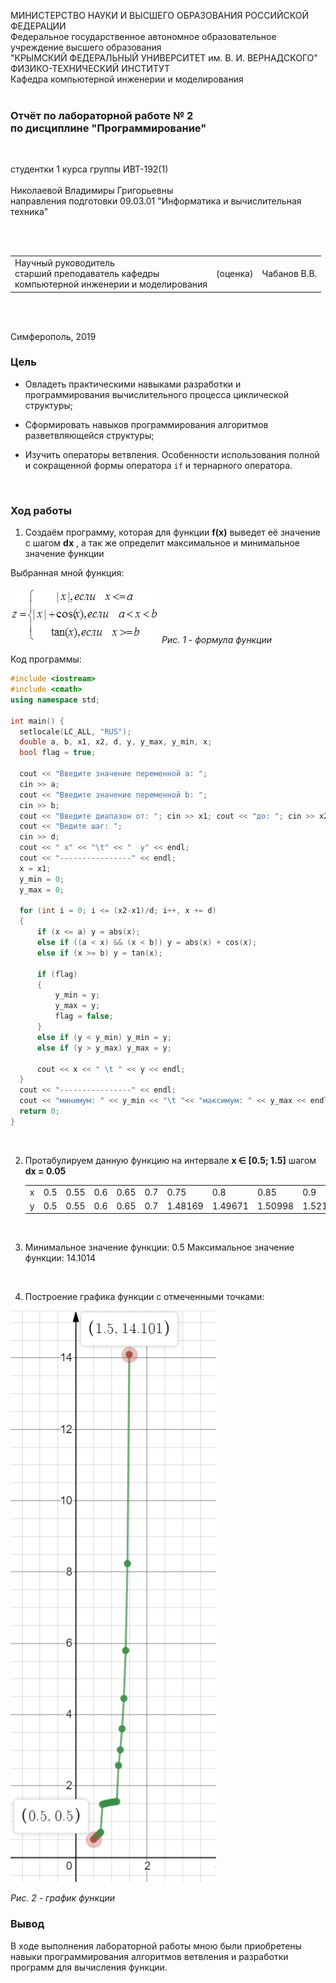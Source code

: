 МИНИСТЕРСТВО НАУКИ  И ВЫСШЕГО ОБРАЗОВАНИЯ РОССИЙСКОЙ ФЕДЕРАЦИИ  
Федеральное государственное автономное образовательное учреждение высшего образования  
"КРЫМСКИЙ ФЕДЕРАЛЬНЫЙ УНИВЕРСИТЕТ им. В. И. ВЕРНАДСКОГО"  
ФИЗИКО-ТЕХНИЧЕСКИЙ ИНСТИТУТ  
Кафедра компьютерной инженерии и моделирования
<br/><br/>
### Отчёт по лабораторной работе № 2<br/> по дисциплине "Программирование"
<br/>

студентки 1 курса группы ИВТ-192(1)  
<br/>Николаевой Владимиры Григорьевны
<br/>направления подготовки 09.03.01 "Информатика и вычислительная техника" 

<br/><br/>
<table>
<tr><td>Научный руководитель<br/> старший преподаватель кафедры<br/> компьютерной инженерии и моделирования</td>
<td>(оценка)</td>
<td>Чабанов В.В.</td>
</tr>
</table>
<br/><br/>

Симферополь, 2019

### Цель
* Овладеть практическими навыками разработки и программирования вычислительного процесса циклической структуры;

* Сформировать навыков программирования алгоритмов разветвляющейся структуры;

* Изучить операторы ветвления. Особенности использования полной и сокращенной формы оператора `if` и тернарного оператора.

<br/>

### Ход работы

1. Создаём программу, которая для функции **f(x)** выведет её значение с шагом **dx** , а так же определит максимальное и минимальное значение функции 

   

  Выбранная мной функция:

  ![](img/formula.png) 
  *Рис. 1 - формула функции*

  

   Код программы:

  ```cpp
#include <iostream>
#include <cmath>
using namespace std;

int main() {
	setlocale(LC_ALL, "RUS");
	double a, b, x1, x2, d, y, y_max, y_min, x;
	bool flag = true;
   
	cout << "Введите значение переменной а: ";
	cin >> a;
	cout << "Введите значение переменной b: ";
	cin >> b;
	cout << "Введите диапазон от: "; cin >> x1; cout << "до: "; cin >> x2;
	cout << "Ведите шаг: ";
	cin >> d;
	cout << " x" << "\t" << "  y" << endl;
	cout << "----------------" << endl;
	x = x1;
	y_min = 0;
	y_max = 0;

	for (int i = 0; i <= (x2-x1)/d; i++, x += d) 
	{
		if (x <= a) y = abs(x);
		else if ((a < x) && (x < b)) y = abs(x) + cos(x);
		else if (x >= b) y = tan(x);

		if (flag) 
		{
			y_min = y;
			y_max = y;
			flag = false;
		}
		else if (y < y_min) y_min = y;
		else if (y > y_max) y_max = y;

		cout << x << " \t " << y << endl;
	}
	cout << "----------------" << endl;
	cout << "минимум: " << y_min << "\t "<< "максимум: " << y_max << endl;
	return 0;
}
  ```

  <br/>

2. Протабулируем данную функцию на интервале **x ∈ [0.5; 1.5]** шагом **dx = 0.05**

   <table>
   <tr><td> x </td>
   <td>0.5</td><td>0.55</td><td>0.6</td><td>0.65</td><td>0.7</td><td>0.75</td><td>0.8</td><td>0.85</td><td>0.9</td><td>0.95</td><td>1</td><td>1.05</td><td>1.1</td><td>1.15</td><td>1.2</td><td>1.25</td><td>1.3</td><td>1.35</td><td>1.4</td><td>1.45</td><td>1.5</td>
   </tr>
   <tr><td> y </td>
   <td>0.5</td><td>0.55</td><td>0.6</td><td>0.65</td><td>0.7</td><td>1.48169</td><td>1.49671</td><td>1.50998</td><td>1.52161</td><td>1.53168</td><td>1.5403</td><td>1.54757</td><td>1.5536</td><td>1.55849</td><td>2.57215</td><td>3.00957</td><td>3.6021</td><td>4.45522</td><td>5.79788</td><td>8.23809</td><td>14.1014</td></tr>
   </table>

   <br/>

3. Минимальное значение функции: 0.5
    Максимальное значение функции: 14.1014

  <br/>

4. Построение графика функции с отмеченными точками:

  ![](img/1.PNG)

  *Рис. 2 - график функции*
  <br/>

### Вывод
В ходе выполнения лабораторной работы мною были приобретены навыки программирования алгоритмов ветвления и разработки программ для вычисления функции.
